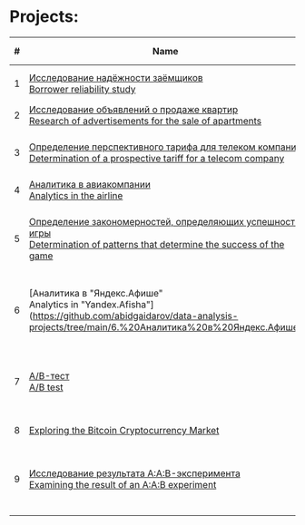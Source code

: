 # Projects:


| # | Name                                                                                                                         | Date of completion | Libraries used |
| :-: | ---------------------------------------------------------------------------------------------------------------------------- | :---------------: | -- |
| 1 | [Исследование надёжности заёмщиков <br /> Borrower reliability study](https://github.com/abidgaidarov/data-analysis-projects/tree/main/1.%20Исследование%20надёжности%20заёмщиков)                                                               | 08.2020         | *pandas, Mystem, collections* | 
| 2 | [Исследование объявлений о продаже квартир <br /> Research of advertisements for the sale of apartments](https://github.com/abidgaidarov/data-analysis-projects/tree/main/2.%20Исследование%20объявлений%20о%20продаже%20квартир)                            | 09.2020         | *pandas, matplotlib* |
| 3 | [Определение перспективного тарифа для телеком компании <br /> Determination of a prospective tariff for a telecom company](https://github.com/abidgaidarov/data-analysis-projects/tree/main/3.%20Определение%20перспективного%20тарифа%20для%20телеком%20компании)        | 10.2020         | *pandas, numpy, matplotlib, scipy* |
| 4 | [Аналитика в авиакомпании <br /> Analytics in the airline](https://github.com/abidgaidarov/data-analysis-projects/tree/main/4.%20Аналитика%20в%20авиакомпании)                                                                        | 11.2020         | *pandas, matplotlib* |
| 5 | [Определение закономерностей, определяющих успешность игры <br /> Determination of patterns that determine the success of the game](https://github.com/abidgaidarov/data-analysis-projects/tree/main/5.%20Определение%20закономерностей%2C%20определяющих%20успешность%20игры)| 11.2020         | *pandas, numpy, matplotlib, seaborn, math, scipy* |
| 6 | [Аналитика в "Яндекс.Афише" <br /> Analytics in "Yandex.Afisha"]      (https://github.com/abidgaidarov/data-analysis-projects/tree/main/6.%20Аналитика%20в%20Яндекс.Афише)                                                              | 12.2020         | *pandas, numpy, matplotlib, seaborn, math, scipy* |
| 7 | [A/B-тест <br /> A/B test](https://github.com/abidgaidarov/data-analysis-projects/tree/main/7.%20A:B-тест)                                                                                                          | 01.2021         | *pandas, numpy, matplotlib, seaborn, math, scipy* |
| 8 | [Exploring the Bitcoin Cryptocurrency Market](https://github.com/abidgaidarov/data-analysis-projects/tree/main/8.%20Exploring%20the%20Bitcoin%20Cryptocurrency%20Market)                                                                                                         | 12.2021         | *pandas, matplotlib* |
| 9 | [Исследование результата A:A:B-эксперимента <br /> Examining the result of an A:A:B experiment](https://github.com/abidgaidarov/data-analysis-projects/tree/main/9.%20Исследование%20результата%20A:A:B-эксперимента)                                                                                                       | 10.2022         | *pandas, numpy, matplotlib, seaborn, math, scipy* |


